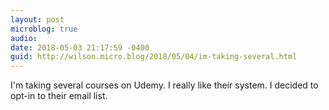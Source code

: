 ```yaml
---
layout: post
microblog: true
audio: 
date: 2018-05-03 21:17:59 -0400
guid: http://wilson.micro.blog/2018/05/04/im-taking-several.html
---
```

I'm taking several courses on Udemy. I really like their system. I decided to opt-in to their email list. 
